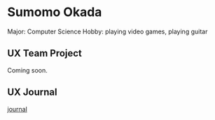 # Sumomo Okada
Major: Computer Science
Hobby: playing video games, playing guitar

## UX Team Project

Coming soon.

## UX Journal

[journal](journal/)
